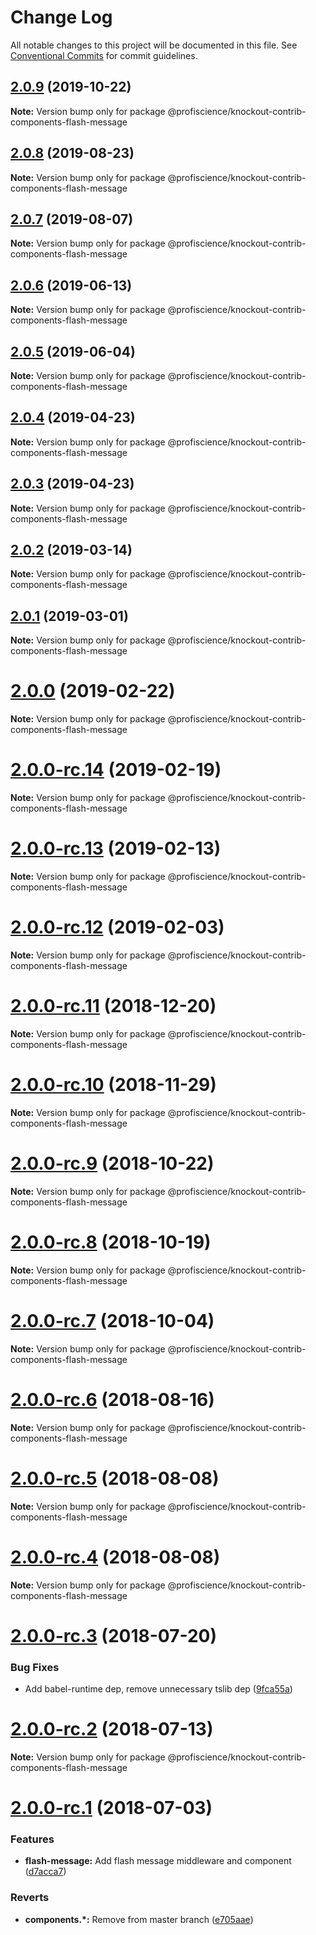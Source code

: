 # Change Log

All notable changes to this project will be documented in this file.
See [Conventional Commits](https://conventionalcommits.org) for commit guidelines.

## [2.0.9](https://github.com/Profiscience/knockout-contrib/compare/@profiscience/knockout-contrib-components-flash-message@2.0.8...@profiscience/knockout-contrib-components-flash-message@2.0.9) (2019-10-22)

**Note:** Version bump only for package @profiscience/knockout-contrib-components-flash-message





## [2.0.8](https://github.com/Profiscience/knockout-contrib/compare/@profiscience/knockout-contrib-components-flash-message@2.0.7...@profiscience/knockout-contrib-components-flash-message@2.0.8) (2019-08-23)

**Note:** Version bump only for package @profiscience/knockout-contrib-components-flash-message





## [2.0.7](https://github.com/Profiscience/knockout-contrib/compare/@profiscience/knockout-contrib-components-flash-message@2.0.6...@profiscience/knockout-contrib-components-flash-message@2.0.7) (2019-08-07)

**Note:** Version bump only for package @profiscience/knockout-contrib-components-flash-message

## [2.0.6](https://github.com/Profiscience/knockout-contrib/compare/@profiscience/knockout-contrib-components-flash-message@2.0.5...@profiscience/knockout-contrib-components-flash-message@2.0.6) (2019-06-13)

**Note:** Version bump only for package @profiscience/knockout-contrib-components-flash-message

## [2.0.5](https://github.com/Profiscience/knockout-contrib/compare/@profiscience/knockout-contrib-components-flash-message@2.0.4...@profiscience/knockout-contrib-components-flash-message@2.0.5) (2019-06-04)

**Note:** Version bump only for package @profiscience/knockout-contrib-components-flash-message

## [2.0.4](https://github.com/Profiscience/knockout-contrib/compare/@profiscience/knockout-contrib-components-flash-message@2.0.3...@profiscience/knockout-contrib-components-flash-message@2.0.4) (2019-04-23)

**Note:** Version bump only for package @profiscience/knockout-contrib-components-flash-message

## [2.0.3](https://github.com/Profiscience/knockout-contrib/compare/@profiscience/knockout-contrib-components-flash-message@2.0.2...@profiscience/knockout-contrib-components-flash-message@2.0.3) (2019-04-23)

**Note:** Version bump only for package @profiscience/knockout-contrib-components-flash-message

## [2.0.2](https://github.com/Profiscience/knockout-contrib/compare/@profiscience/knockout-contrib-components-flash-message@2.0.1...@profiscience/knockout-contrib-components-flash-message@2.0.2) (2019-03-14)

**Note:** Version bump only for package @profiscience/knockout-contrib-components-flash-message

## [2.0.1](https://github.com/Profiscience/knockout-contrib/compare/@profiscience/knockout-contrib-components-flash-message@2.0.0...@profiscience/knockout-contrib-components-flash-message@2.0.1) (2019-03-01)

**Note:** Version bump only for package @profiscience/knockout-contrib-components-flash-message

# [2.0.0](https://github.com/Profiscience/knockout-contrib/compare/@profiscience/knockout-contrib-components-flash-message@2.0.0-rc.14...@profiscience/knockout-contrib-components-flash-message@2.0.0) (2019-02-22)

**Note:** Version bump only for package @profiscience/knockout-contrib-components-flash-message

# [2.0.0-rc.14](https://github.com/Profiscience/knockout-contrib/compare/@profiscience/knockout-contrib-components-flash-message@2.0.0-rc.13...@profiscience/knockout-contrib-components-flash-message@2.0.0-rc.14) (2019-02-19)

**Note:** Version bump only for package @profiscience/knockout-contrib-components-flash-message

# [2.0.0-rc.13](https://github.com/Profiscience/knockout-contrib/compare/@profiscience/knockout-contrib-components-flash-message@2.0.0-rc.12...@profiscience/knockout-contrib-components-flash-message@2.0.0-rc.13) (2019-02-13)

**Note:** Version bump only for package @profiscience/knockout-contrib-components-flash-message

# [2.0.0-rc.12](https://github.com/Profiscience/knockout-contrib/compare/@profiscience/knockout-contrib-components-flash-message@2.0.0-rc.11...@profiscience/knockout-contrib-components-flash-message@2.0.0-rc.12) (2019-02-03)

**Note:** Version bump only for package @profiscience/knockout-contrib-components-flash-message

# [2.0.0-rc.11](https://github.com/Profiscience/knockout-contrib/compare/@profiscience/knockout-contrib-components-flash-message@2.0.0-rc.10...@profiscience/knockout-contrib-components-flash-message@2.0.0-rc.11) (2018-12-20)

**Note:** Version bump only for package @profiscience/knockout-contrib-components-flash-message

# [2.0.0-rc.10](https://github.com/Profiscience/knockout-contrib/compare/@profiscience/knockout-contrib-components-flash-message@2.0.0-rc.9...@profiscience/knockout-contrib-components-flash-message@2.0.0-rc.10) (2018-11-29)

**Note:** Version bump only for package @profiscience/knockout-contrib-components-flash-message

# [2.0.0-rc.9](https://github.com/Profiscience/knockout-contrib/compare/@profiscience/knockout-contrib-components-flash-message@2.0.0-rc.8...@profiscience/knockout-contrib-components-flash-message@2.0.0-rc.9) (2018-10-22)

**Note:** Version bump only for package @profiscience/knockout-contrib-components-flash-message

# [2.0.0-rc.8](https://github.com/Profiscience/knockout-contrib/compare/@profiscience/knockout-contrib-components-flash-message@2.0.0-rc.7...@profiscience/knockout-contrib-components-flash-message@2.0.0-rc.8) (2018-10-19)

**Note:** Version bump only for package @profiscience/knockout-contrib-components-flash-message

<a name="2.0.0-rc.7"></a>

# [2.0.0-rc.7](https://github.com/Profiscience/knockout-contrib/compare/@profiscience/knockout-contrib-components-flash-message@2.0.0-rc.6...@profiscience/knockout-contrib-components-flash-message@2.0.0-rc.7) (2018-10-04)

**Note:** Version bump only for package @profiscience/knockout-contrib-components-flash-message

<a name="2.0.0-rc.6"></a>

# [2.0.0-rc.6](https://github.com/Profiscience/knockout-contrib/compare/@profiscience/knockout-contrib-components-flash-message@2.0.0-rc.5...@profiscience/knockout-contrib-components-flash-message@2.0.0-rc.6) (2018-08-16)

**Note:** Version bump only for package @profiscience/knockout-contrib-components-flash-message

<a name="2.0.0-rc.5"></a>

# [2.0.0-rc.5](https://github.com/Profiscience/knockout-contrib/compare/@profiscience/knockout-contrib-components-flash-message@2.0.0-rc.4...@profiscience/knockout-contrib-components-flash-message@2.0.0-rc.5) (2018-08-08)

**Note:** Version bump only for package @profiscience/knockout-contrib-components-flash-message

<a name="2.0.0-rc.4"></a>

# [2.0.0-rc.4](https://github.com/Profiscience/knockout-contrib/compare/@profiscience/knockout-contrib-components-flash-message@2.0.0-rc.3...@profiscience/knockout-contrib-components-flash-message@2.0.0-rc.4) (2018-08-08)

**Note:** Version bump only for package @profiscience/knockout-contrib-components-flash-message

<a name="2.0.0-rc.3"></a>

# [2.0.0-rc.3](https://github.com/Profiscience/knockout-contrib/compare/@profiscience/knockout-contrib-components-flash-message@2.0.0-rc.2...@profiscience/knockout-contrib-components-flash-message@2.0.0-rc.3) (2018-07-20)

### Bug Fixes

- Add babel-runtime dep, remove unnecessary tslib dep ([9fca55a](https://github.com/Profiscience/knockout-contrib/commit/9fca55a))

<a name="2.0.0-rc.2"></a>

# [2.0.0-rc.2](https://github.com/Profiscience/knockout-contrib/compare/@profiscience/knockout-contrib-components-flash-message@2.0.0-rc.1...@profiscience/knockout-contrib-components-flash-message@2.0.0-rc.2) (2018-07-13)

**Note:** Version bump only for package @profiscience/knockout-contrib-components-flash-message

<a name="2.0.0-rc.1"></a>

# [2.0.0-rc.1](https://github.com/Profiscience/knockout-contrib/compare/@profiscience/knockout-contrib-components-flash-message@1.0.0-alpha.32...@profiscience/knockout-contrib-components-flash-message@2.0.0-rc.1) (2018-07-03)

### Features

- **flash-message:** Add flash message middleware and component ([d7acca7](https://github.com/Profiscience/knockout-contrib/commit/d7acca7))

### Reverts

- **components.\*:** Remove from master branch ([e705aae](https://github.com/Profiscience/knockout-contrib/commit/e705aae))
